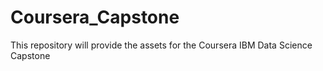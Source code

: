 # Coursera_Capstone
This repository will provide the assets for the Coursera IBM Data Science Capstone
